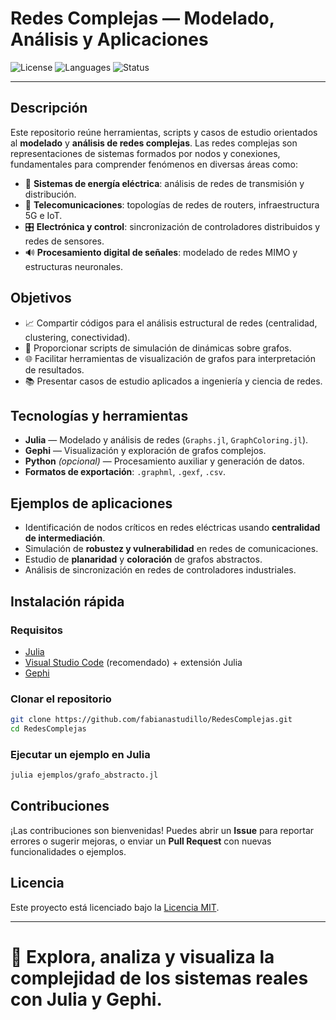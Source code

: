 # Redes Complejas — Modelado, Análisis y Aplicaciones

![License](https://img.shields.io/badge/license-MIT-blue.svg)
![Languages](https://img.shields.io/badge/language-Julia%20%7C%20Python-blueviolet)
![Status](https://img.shields.io/badge/status-Active-brightgreen)

---

## Descripción

Este repositorio reúne herramientas, scripts y casos de estudio orientados al **modelado** y **análisis de redes complejas**. Las redes complejas son representaciones de sistemas formados por nodos y conexiones, fundamentales para comprender fenómenos en diversas áreas como:

- 🔌 **Sistemas de energía eléctrica**: análisis de redes de transmisión y distribución.
- 📡 **Telecomunicaciones**: topologías de redes de routers, infraestructura 5G e IoT.
- 🎛️ **Electrónica y control**: sincronización de controladores distribuidos y redes de sensores.
- 🔊 **Procesamiento digital de señales**: modelado de redes MIMO y estructuras neuronales.

## Objetivos

- 📈 Compartir códigos para el análisis estructural de redes (centralidad, clustering, conectividad).
- 🎯 Proporcionar scripts de simulación de dinámicas sobre grafos.
- 🌐 Facilitar herramientas de visualización de grafos para interpretación de resultados.
- 📚 Presentar casos de estudio aplicados a ingeniería y ciencia de redes.

## Tecnologías y herramientas

- **Julia** — Modelado y análisis de redes (`Graphs.jl`, `GraphColoring.jl`).
- **Gephi** — Visualización y exploración de grafos complejos.
- **Python** *(opcional)* — Procesamiento auxiliar y generación de datos.
- **Formatos de exportación**: `.graphml`, `.gexf`, `.csv`.

## Ejemplos de aplicaciones

- Identificación de nodos críticos en redes eléctricas usando **centralidad de intermediación**.
- Simulación de **robustez y vulnerabilidad** en redes de comunicaciones.
- Estudio de **planaridad** y **coloración** de grafos abstractos.
- Análisis de sincronización en redes de controladores industriales.

## Instalación rápida

### Requisitos

- [Julia](https://julialang.org/downloads/)
- [Visual Studio Code](https://code.visualstudio.com/) (recomendado) + extensión Julia
- [Gephi](https://gephi.org/)

### Clonar el repositorio

```bash
git clone https://github.com/fabianastudillo/RedesComplejas.git
cd RedesComplejas
```

### Ejecutar un ejemplo en Julia

```bash
julia ejemplos/grafo_abstracto.jl
```

## Contribuciones

¡Las contribuciones son bienvenidas! Puedes abrir un **Issue** para reportar errores o sugerir mejoras, o enviar un **Pull Request** con nuevas funcionalidades o ejemplos.

## Licencia

Este proyecto está licenciado bajo la [Licencia MIT](LICENSE).

---

# 🚀 Explora, analiza y visualiza la complejidad de los sistemas reales con Julia y Gephi.
